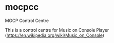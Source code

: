 # mocpcc
MOCP Control Centre

This is a control centre for Music on Console Player (https://en.wikipedia.org/wiki/Music_on_Console)
